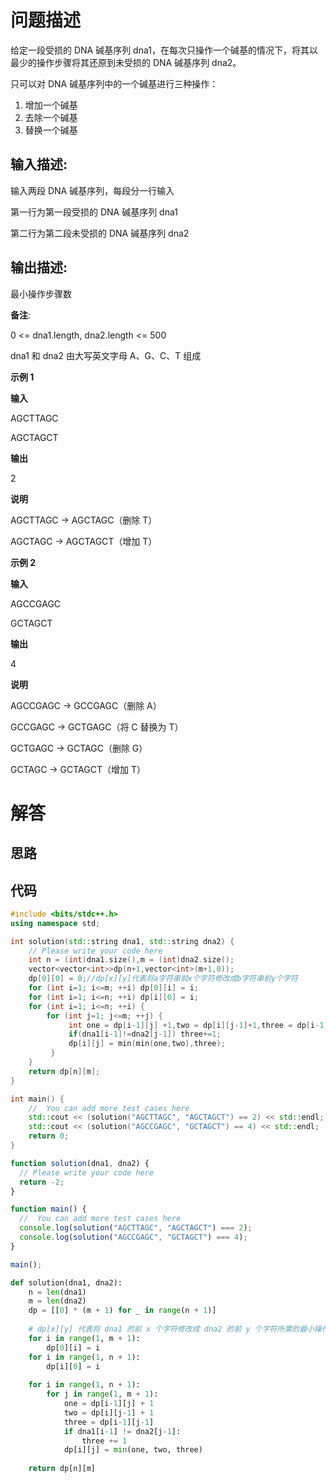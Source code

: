 # 问题描述

给定一段受损的 DNA 碱基序列 dna1，在每次只操作一个碱基的情况下，将其以最少的操作步骤将其还原到未受损的 DNA 碱基序列 dna2。

只可以对 DNA 碱基序列中的一个碱基进行三种操作：
1. 增加一个碱基
2. 去除一个碱基
3. 替换一个碱基

## 输入描述:

输入两段 DNA 碱基序列，每段分一行输入

第一行为第一段受损的 DNA 碱基序列 dna1

第二行为第二段未受损的 DNA 碱基序列 dna2

## 输出描述:

最小操作步骤数

**备注**:

0 <= dna1.length, dna2.length <= 500

dna1 和 dna2 由大写英文字母 A、G、C、T 组成

**示例 1**

**输入**

AGCTTAGC

AGCTAGCT

**输出**

2

**说明**

AGCTTAGC -> AGCTAGC（删除 T）

AGCTAGC -> AGCTAGCT（增加 T）


**示例 2**

**输入**

AGCCGAGC

GCTAGCT

**输出**

4

**说明**

AGCCGAGC -> GCCGAGC（删除 A）

GCCGAGC -> GCTGAGC（将 C 替换为 T）

GCTGAGC -> GCTAGC（删除 G）

GCTAGC -> GCTAGCT（增加 T）

# 解答

## 思路

## 代码

```cpp
#include <bits/stdc++.h>
using namespace std;

int solution(std::string dna1, std::string dna2) {
    // Please write your code here
    int n = (int)dna1.size(),m = (int)dna2.size();
    vector<vector<int>>dp(n+1,vector<int>(m+1,0));
    dp[0][0] = 0;//dp[x][y]代表将a字符串前x个字符修改成b字符串前y个字符
    for (int i=1; i<=m; ++i) dp[0][i] = i;
    for (int i=1; i<=n; ++i) dp[i][0] = i;
    for (int i=1; i<=n; ++i) {
        for (int j=1; j<=m; ++j) {
             int one = dp[i-1][j] +1,two = dp[i][j-1]+1,three = dp[i-1][j-1];
             if(dna1[i-1]!=dna2[j-1]) three+=1;
             dp[i][j] = min(min(one,two),three);
         }
    }
    return dp[n][m];
}

int main() {
    //  You can add more test cases here
    std::cout << (solution("AGCTTAGC", "AGCTAGCT") == 2) << std::endl;
    std::cout << (solution("AGCCGAGC", "GCTAGCT") == 4) << std::endl;
    return 0;
}
```

```js
function solution(dna1, dna2) {
  // Please write your code here
  return -2;
}

function main() {
  //  You can add more test cases here
  console.log(solution("AGCTTAGC", "AGCTAGCT") === 2);
  console.log(solution("AGCCGAGC", "GCTAGCT") === 4);
}

main();
```

```python
def solution(dna1, dna2):
    n = len(dna1)
    m = len(dna2)
    dp = [[0] * (m + 1) for _ in range(n + 1)]
    
    # dp[x][y] 代表将 dna1 的前 x 个字符修改成 dna2 的前 y 个字符所需的最小操作数
    for i in range(1, m + 1):
        dp[0][i] = i
    for i in range(1, n + 1):
        dp[i][0] = i
    
    for i in range(1, n + 1):
        for j in range(1, m + 1):
            one = dp[i-1][j] + 1
            two = dp[i][j-1] + 1
            three = dp[i-1][j-1]
            if dna1[i-1] != dna2[j-1]:
                three += 1
            dp[i][j] = min(one, two, three)
    
    return dp[n][m]
```

